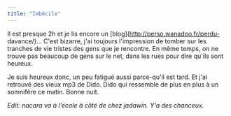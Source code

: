 ```yaml
---
title: "Imbécile"
---
```


Il est presque 2h et je lis encore un [blog](http://perso.wanadoo.fr/perdu-
davance/)... C'est bizarre, j'ai toujours l'impression de tomber sur les
tranches de vie tristes des gens que je rencontre. En même temps, on ne trouve
pas beaucoup de gens sur le net, dans les rues pour dire qu'ils sont heureux.

Je suis heureux donc, un peu fatigué aussi parce-qu'il est tard. Et j'ai
retrouvé des vieux mp3 de Dido. Dido qui ressemble de plus en plus à un
somnifère ce matin. Bonne nuit.

_Edit: nacara va à l'école à côté de chez jadawin. Y'a des chanceux._

